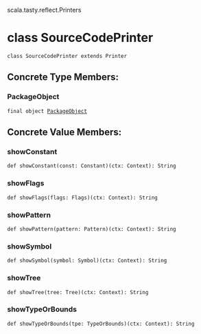 scala.tasty.reflect.Printers
# class SourceCodePrinter

<pre><code class="language-scala" >class SourceCodePrinter extends Printer</pre></code>
## Concrete Type Members:
### PackageObject
<pre><code class="language-scala" >final object <a href="./SourceCodePrinter/PackageObject$.md">PackageObject</a></pre></code>
## Concrete Value Members:
### showConstant
<pre><code class="language-scala" >def showConstant(const: Constant)(ctx: Context): String</pre></code>

### showFlags
<pre><code class="language-scala" >def showFlags(flags: Flags)(ctx: Context): String</pre></code>

### showPattern
<pre><code class="language-scala" >def showPattern(pattern: Pattern)(ctx: Context): String</pre></code>

### showSymbol
<pre><code class="language-scala" >def showSymbol(symbol: Symbol)(ctx: Context): String</pre></code>

### showTree
<pre><code class="language-scala" >def showTree(tree: Tree)(ctx: Context): String</pre></code>

### showTypeOrBounds
<pre><code class="language-scala" >def showTypeOrBounds(tpe: TypeOrBounds)(ctx: Context): String</pre></code>

